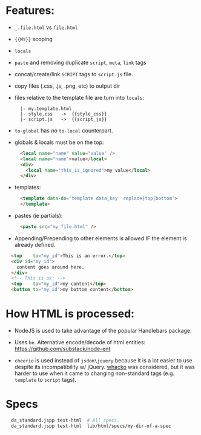 
Features:
======

  * `_.file.html` vs `file.html`
  * `{{MY}}` scoping
  * `locals`
  * `paste` and removing duplicate `script`, `meta`, `link` tags
  * concat/create/link `SCRIPT` tags to `script.js` file.
  * copy files (.css, .js, .png, etc) to output dir

  * files relative to the template file are turn into `locals`:
    ```
      |- my.template.html
      |- style.css   ->  {{style_css}}
      |- script.js   ->  {{script_js}}
    ```

  * `to-global` has *no* `to-local` counterpart.
  * globals & locals must be on the top:
    ```html
      <local name="name" value="value" />
      <local name="name">value</local>
      <div>
        <local name="this_is_ignored">my value</local>
      </div>
    ```


  * templates:
    ```html
      <template data-do="template data_key  replace|top|bottom">
      </template>
    ```

  * pastes (ie partials):
    ```html
      <paste src="my_file.html" />
    ```

  * Appending/Prepending to other elements is allowed IF the element
  is already defined.
  ```html
    <top    to="my_id">This is an error.</top>
    <div id="my_id">
      content goes around here.
    </div>
    <!-- This is ok: -->
    <top    to="my_id">my content</top>
    <bottom to="my_id">my bottom content</bottom>
  ```



How HTML is processed:
==============

* NodeJS is used to take advantage of the popular Handlebars package.

* Uses `he`. Alternative encode/decode of html entities: https://github.com/substack/node-ent

* `cheerio` is used instead of `jsdom\jquery` because it is a lot
easier to use despite its incompatibility w/ jQuery.  [whacko](https://github.com/inikulin/whacko)
was considered, but it was harder to use when it came to
changing non-standard tags (e.g. `template` to `script` tags).

Specs
=====

```bash
  da_standard.jspp test-html  # All specs.
  da_standard.jspp test-html  lib/html/specs/my-dir-of-a-spec
```
